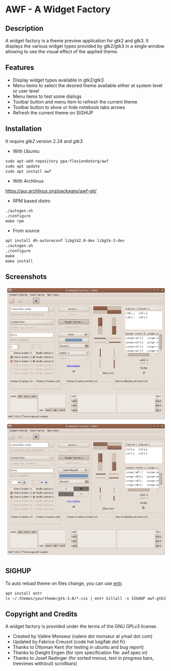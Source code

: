# AWF - A Widget Factory

## Description

A widget factory is a theme preview application for gtk2 and gtk3. It displays the various widget types provided by gtk2/gtk3 in a single window allowing to see the visual effect of the applied theme.

## Features

* Display widget types available in gtk2/gtk3
* Menu items to select the desired theme available either at system level or user level
* Menu items to test some dialogs
* Toolbar button and menu item to refresh the current theme
* Toolbar button to show or hide notebook tabs arrows
* Refresh the current theme on SIGHUP

## Installation

It require *gtk2* version 2.24 and *gtk3*.

* With Ubuntu
```
sudo apt-add-repository ppa:flexiondotorg/awf
sudo apt update
sudo apt install awf
```

* With Archlinux

https://aur.archlinux.org/packages/awf-git/

* RPM based distro
```
./autogen.sh
./configure
make rpm
```

* From source
```
apt install dh-autoreconf libgtk2.0-dev libgtk-3-dev
./autogen.sh
./configure
make
make install
```

## Screenshots

![A widget factory - Gtk2](images/gtk2.png?raw=true)
![A widget factory - Gtk2](images/gtk3.png?raw=true)

## SIGHUP

To auto reload theme on files change, you can use [entr](https://github.com/clibs/entr).
```
apt install entr
ls ~/.themes/yourtheme/gtk-3.0/*.css | entr killall -s SIGHUP awf-gtk3
```

## Copyright and Credits

A widget factory is provided under the terms of the GNU GPLv3 license.

* Created by Valère Monseur (valere dot monseur at ymail dot com)
* Updated by Fabrice Creuzot (code hat luigifab dot fr)
* Thanks to Ottoman Kent (for testing in ubuntu and bug report)
* Thanks to Dwight Engen (for rpm specification file: awf.spec.in)
* Thanks to Josef Radinger (for sorted menus, text in progress bars, treeviews with(out) scrollbars)
